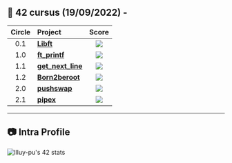 ## :notebook_with_decorative_cover: 42 cursus (19/09/2022) - 

|  Circle  | Project                                                                              |                                      Score                                       |
| :------: | :----------------------------------------------------------------------------------- | :------------------------------------------------------------------------------: |
|    0.1   | [**Libft**](https://github.com/llluy-pu/libft)                                       | ![](https://badge42.vercel.app/api/v2/clex71b1p00400fldpmfkwxuf/project/2802129) |
|    1.0   | [**ft_printf**](https://github.com/llluy-pu/ft_printf)                               | ![](https://badge42.vercel.app/api/v2/clex71b1p00400fldpmfkwxuf/project/2989008) |
|    1.1   | [**get_next_line**](https://github.com/llluy-pu/get_next_line)                       | ![](https://badge42.vercel.app/api/v2/clex71b1p00400fldpmfkwxuf/project/3016968) |
|    1.2   | [**Born2beroot**](https://github.com/llluy-pu/born2beroot)                           | ![](https://badge42.vercel.app/api/v2/clex71b1p00400fldpmfkwxuf/project/3016259) |
|    2.0   | [**pushswap**](https://github.com/llluy-pu/push_swap)                                | ![](https://badge42.vercel.app/api/v2/clex71b1p00400fldpmfkwxuf/project/3109671) |
|    2.1   | [**pipex**](https://github.com/llluy-pu/pipex)                                       | ![](https://badge42.vercel.app/api/v2/clex71b1p00400fldpmfkwxuf/project/) |

---

## :camera: Intra Profile

![llluy-pu's 42 stats ](https://badge42.vercel.app/api/v2/clex71b1p00400fldpmfkwxuf/stats?cursusId=21&coalitionId=274)
